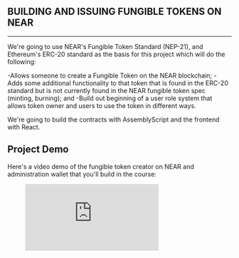 ## BUILDING AND ISSUING FUNGIBLE TOKENS ON NEAR
----

We're going to use NEAR's Fungible Token Standard (NEP-21), and Ethereum's ERC-20 standard as the basis for this project which will do the following:  

-Allows someone to create a Fungible Token on the NEAR blockchain;
-Adds some additional functionality to that token that is found in the ERC-20 standard but is not currently found in the NEAR fungible token spec (minting, burning); and
-Build out beginning of a user role system that allows token owner and users to use the token in different ways.

We're going to build the contracts with AssemblyScript and the frontend with React.

Project Demo
----

Here's a video demo of the fungible token creator on NEAR and administration wallet that you'll build in the course:

<figure class="video_container">
  <iframe src="https://www.youtube.com/embed/CGhPRDT1lnw" frameborder="0" allowfullscreen="true"></iframe>
</figure>



